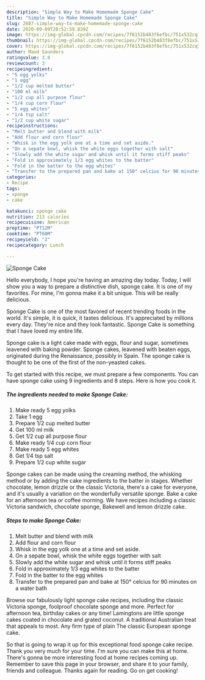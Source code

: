 ```yaml
---
description: "Simple Way to Make Homemade Sponge Cake"
title: "Simple Way to Make Homemade Sponge Cake"
slug: 2687-simple-way-to-make-homemade-sponge-cake
date: 2020-09-09T20:52:59.839Z
image: https://img-global.cpcdn.com/recipes/7f6152b483f6efbc/751x532cq70/sponge-cake-recipe-main-photo.jpg
thumbnail: https://img-global.cpcdn.com/recipes/7f6152b483f6efbc/751x532cq70/sponge-cake-recipe-main-photo.jpg
cover: https://img-global.cpcdn.com/recipes/7f6152b483f6efbc/751x532cq70/sponge-cake-recipe-main-photo.jpg
author: Maud Saunders
ratingvalue: 3.8
reviewcount: 3
recipeingredient:
- "5 egg yolks"
- "1 egg"
- "1/2 cup melted butter"
- "100 ml milk"
- "1/2 cup all purpose flour"
- "1/4 cup corn flour"
- "5 egg whites"
- "1/4 tsp salt"
- "1/2 cup white sugar"
recipeinstructions:
- "Melt butter and blend with milk"
- "Add flour and corn flour"
- "Whisk in the egg yolk one at a time and set aside."
- "On a sepate bowl, whisk the white eggs together with salt"
- "Slowly add the white sugar and whisk until it forms stiff peaks"
- "Fold in approximately 1/3 egg whites to the batter"
- "Fold in the batter to the egg whites"
- "Transfer to the prepared pan and bake at 150° celcius for 90 minutes on a water bath"
categories:
- Recipe
tags:
- sponge
- cake

katakunci: sponge cake 
nutrition: 213 calories
recipecuisine: American
preptime: "PT12M"
cooktime: "PT60M"
recipeyield: "2"
recipecategory: Lunch

---
```



![Sponge Cake](https://img-global.cpcdn.com/recipes/7f6152b483f6efbc/751x532cq70/sponge-cake-recipe-main-photo.jpg)

Hello everybody, I hope you're having an amazing day today. Today, I will show you a way to prepare a distinctive dish, sponge cake. It is one of my favorites. For mine, I'm gonna make it a bit unique. This will be really delicious.

Sponge Cake is one of the most favored of recent trending foods in the world. It's simple, it is quick, it tastes delicious. It's appreciated by millions every day. They're nice and they look fantastic. Sponge Cake is something that I have loved my entire life.

Sponge cake is a light cake made with eggs, flour and sugar, sometimes leavened with baking powder. Sponge cakes, leavened with beaten eggs, originated during the Renaissance, possibly in Spain. The sponge cake is thought to be one of the first of the non-yeasted cakes.


To get started with this recipe, we must prepare a few components. You can have sponge cake using 9 ingredients and 8 steps. Here is how you cook it.

<!--inarticleads1-->

##### The ingredients needed to make Sponge Cake:

1. Make ready 5 egg yolks
1. Take 1 egg
1. Prepare 1/2 cup melted butter
1. Get 100 ml milk
1. Get 1/2 cup all purpose flour
1. Make ready 1/4 cup corn flour
1. Make ready 5 egg whites
1. Get 1/4 tsp salt
1. Prepare 1/2 cup white sugar


Sponge cakes can be made using the creaming method, the whisking method or by adding the cake ingredients to the batter in stages. Whether chocolate, lemon drizzle or the classic Victoria, there&#39;s a cake for everyone, and it&#39;s usually a variation on the wonderfully versatile sponge. Bake a cake for an afternoon tea or coffee morning. We have recipes including a classic Victoria sandwich, chocolate sponge, Bakewell and lemon drizzle cake. 

<!--inarticleads2-->

##### Steps to make Sponge Cake:

1. Melt butter and blend with milk
1. Add flour and corn flour
1. Whisk in the egg yolk one at a time and set aside.
1. On a sepate bowl, whisk the white eggs together with salt
1. Slowly add the white sugar and whisk until it forms stiff peaks
1. Fold in approximately 1/3 egg whites to the batter
1. Fold in the batter to the egg whites
1. Transfer to the prepared pan and bake at 150° celcius for 90 minutes on a water bath


Browse our fabulously light sponge cake recipes, including the classic Victoria sponge, foolproof chocolate sponge and more. Perfect for afternoon tea, birthday cakes or any time! Lamingtons are little sponge cakes coated in chocolate and grated coconut. A traditional Australian treat that appeals to most. Any firm type of plain The classic European sponge cake. 

So that is going to wrap it up for this exceptional food sponge cake recipe. Thank you very much for your time. I'm sure you can make this at home. There's gonna be more interesting food at home recipes coming up. Remember to save this page in your browser, and share it to your family, friends and colleague. Thanks again for reading. Go on get cooking!

